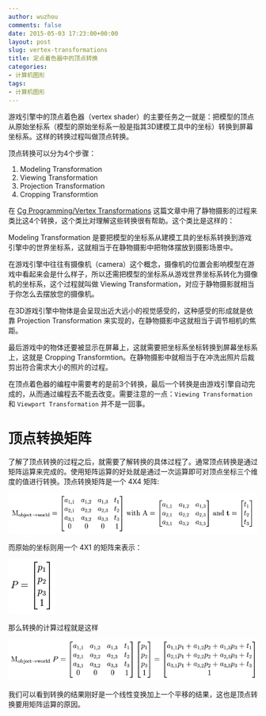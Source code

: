 ```yaml
---
author: wuzhou
comments: false
date: 2015-05-03 17:23:00+00:00
layout: post
slug: vertex-transformations
title: 定点着色器中的顶点转换
categories:
- 计算机图形
tags:
- 计算机图形
---
```



游戏引擎中的顶点着色器（vertex shader）的主要任务之一就是：把模型的顶点从原始坐标系（模型的原始坐标系一般是指其3D建模工具中的坐标）转换到屏幕坐标系。这样的转换过程叫做顶点转换。

顶点转换可以分为4个步骤：

1. Modeling Transformation
2. Viewing Transformation
3. Projection Transformation
4. Cropping Transformtion

在 [Cg Programming/Vertex Transformations](http://en.wikibooks.org/wiki/Cg_Programming/Vertex_Transformations) 这篇文章中用了静物摄影的过程来类比这4个转换，这个类比对理解这些转换很有帮助。这个类比是这样的：

Modeling Transformation 是要把模型的坐标系从建模工具的坐标系转换到游戏引擎中的世界坐标系，这就相当于在静物摄影中把物体摆放到摄影场景中。

在游戏引擎中往往有摄像机（camera）这个概念，摄像机的位置会影响模型在游戏中看起来会是什么样子，所以还需把模型的坐标系从游戏世界坐标系转化为摄像机的坐标系，这个过程就叫做 Viewing Transformation，对应于静物摄影就相当于你怎么去摆放您的摄像机。

在3D游戏引擎中物体是会呈现出近大远小的视觉感受的，这种感受的形成就是依靠 Projection Transformation 来实现的，在静物摄影中这就相当于调节相机的焦距。

最后游戏中的物体还要被显示在屏幕上，这就需要把坐标系坐标转换到屏幕坐标系上，这就是 Cropping Transformtion。在静物摄影中就相当于在冲洗出照片后裁剪出符合需求大小的照片的过程。

在顶点着色器的编程中需要考的是前3个转换，最后一个转换是由游戏引擎自动完成的，从而通过编程去不能去改变。需要注意的一点：`Viewing Transformation` 和 `Viewport Transformation` 并不是一回事。

# 顶点转换矩阵
了解了顶点转换的过程之后，就需要了解转换的具体过程了。通常顶点转换是通过矩阵运算来完成的。使用矩阵运算的好处就是通过一次运算即可对顶点坐标三个维度的值进行转换。顶点转换矩阵是一个 4X4 矩阵:

![顶点转换矩阵](/assets/150503_matrix_1.png)

而原始的坐标则用一个 4X1 的矩阵来表示：

![原始坐标矩阵](/assets/2015-05-03_matirx_2.png)

那么转换的计算过程就是这样

![顶点转换](/assets/2015-05-03_transform.png)

我们可以看到转换的结果刚好是一个线性变换加上一个平移的结果，这也是顶点转换要用矩阵运算的原因。
